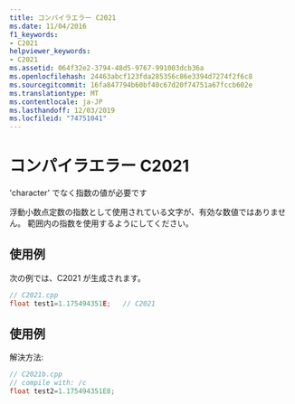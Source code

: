 ```yaml
---
title: コンパイラエラー C2021
ms.date: 11/04/2016
f1_keywords:
- C2021
helpviewer_keywords:
- C2021
ms.assetid: 064f32e2-3794-48d5-9767-991003dcb36a
ms.openlocfilehash: 24463abcf123fda285356c86e3394d7274f2f6c8
ms.sourcegitcommit: 16fa847794b60bf40c67d20f74751a67fccb602e
ms.translationtype: MT
ms.contentlocale: ja-JP
ms.lasthandoff: 12/03/2019
ms.locfileid: "74751041"
---
```

# <a name="compiler-error-c2021"></a>コンパイラエラー C2021

'character' でなく指数の値が必要です

浮動小数点定数の指数として使用されている文字が、有効な数値ではありません。 範囲内の指数を使用するようにしてください。

## <a name="example"></a>使用例

次の例では、C2021 が生成されます。

```cpp
// C2021.cpp
float test1=1.175494351E;   // C2021
```

## <a name="example"></a>使用例

解決方法:

```cpp
// C2021b.cpp
// compile with: /c
float test2=1.175494351E8;
```
